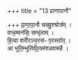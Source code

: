 +++
title = "13 प्राणापानौ"

+++
प्रा॒णा॒पा॒नौ चख्षु॒श्श्रोत्र᳚म् ।  
वाच॒म्मन॑सि॒ सम्भृ॑ताम् ।  
हि॒त्वा शरी॑रञ्ज॒रस॑ᳶ प॒रस्ता᳚त् ।  
आ भूति॒म्भूति॑व्ँव॒यम॑श्ञवामहै ।  
